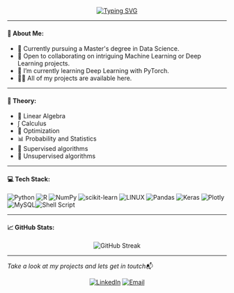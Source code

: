 <p align="center">
 <a href="https://git.io/typing-svg"><img src="https://readme-typing-svg.demolab.com?font=Fira+Code&pause=1000&color=05BD00&center=true&vCenter=true&width=800&height=100&lines=Hey+there%2C+Im+Kyriakos;Data+Scientist;%26+Machine+Learning+enthusiast;Welcome+to+my+profile+%F0%9F%98%8E+" alt="Typing SVG" /></a>
</p>

---

#### 💫 About Me:

- 🔭 Currently pursuing a Master's degree in Data Science.
- 🤝 Open to collaborating on intriguing Machine Learning or Deep Learning projects.
- 🌱  I’m currently learning Deep Learning with PyTorch.
- 👨‍💻 All of my projects are available here.

---

#### 📖 Theory:

- 🔢 Linear Algebra
- ∫ Calculus 
- 🔧 Optimization
- 📊 Probability and Statistics
- 🎯 Supervised algorithms 
- 🌌 Unsupervised algorithms

---

#### 💻 Tech Stack:

![Python](https://img.shields.io/badge/python-3670A0?style=for-the-badge&logo=python&logoColor=ffdd54) ![R](https://img.shields.io/badge/r-%23276DC3.svg?style=for-the-badge&logo=r&logoColor=white) ![NumPy](https://img.shields.io/badge/numpy-%23013243.svg?style=for-the-badge&logo=numpy&logoColor=white) ![scikit-learn](https://img.shields.io/badge/scikit--learn-%23F7931E.svg?style=for-the-badge&logo=scikit-learn&logoColor=white) ![LINUX](https://img.shields.io/badge/Linux-FCC624?style=for-the-badge&logo=linux&logoColor=black) ![Pandas](https://img.shields.io/badge/pandas-%23150458.svg?style=for-the-badge&logo=pandas&logoColor=white) ![Keras](https://img.shields.io/badge/Keras-%23D00000.svg?style=for-the-badge&logo=Keras&logoColor=white) ![Plotly](https://img.shields.io/badge/Plotly-%233F4F75.svg?style=for-the-badge&logo=plotly&logoColor=white) ![MySQL](https://img.shields.io/badge/mysql-%2300f.svg?style=for-the-badge&logo=mysql&logoColor=white)![Shell Script](https://img.shields.io/badge/shell_script-%23121011.svg?style=for-the-badge&logo=gnu-bash&logoColor=white)

---


#### 📈 GitHub Stats:
<p align="center">
  <img src="https://github-readme-streak-stats.herokuapp.com/?user=KyriakosPsa&theme=dark&hide_border=false" alt="GitHub Streak" /><br/>
</p>

---


<p align="center"> 

*Take a look at my projects and lets get in toutch*📬

</p>
<p align="center"> 
<a href="https://www.linkedin.com/in/kpsa/"><img alt="LinkedIn" src="https://img.shields.io/badge/LinkedIn-blue?style=for-the-badge&logo=linkedin"></a>
<a href="mailto:kyriakos.psallidas@gmail.com"><img alt="Email" src="https://img.shields.io/badge/Gmail-D14836?style=for-the-badge&logo=gmail&logoColor=white"></a>
</p>
<!-- Proudly created with GPRM ( https://gprm.itsvg.in ) -->
